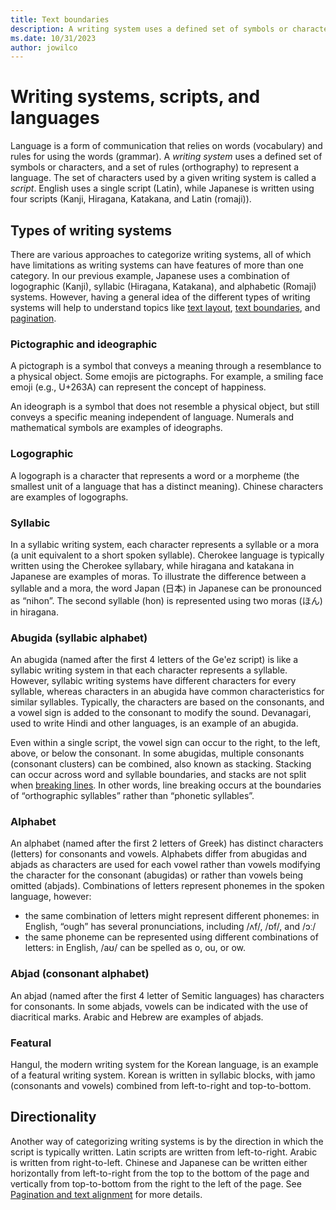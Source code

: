 ```yaml
---
title: Text boundaries
description: A writing system uses a defined set of symbols or characters, and a set of rules (orthography) to represent a language.
ms.date: 10/31/2023
author: jowilco
---
```


# Writing systems, scripts, and languages

Language is a form of communication that relies on words (vocabulary) and rules for using the words (grammar). A *writing system* uses a defined set of symbols or characters, and a set of rules (orthography) to represent a language. The set of characters used by a given writing system is called a *script*. English uses a single script (Latin), while Japanese is written using four scripts (Kanji, Hiragana, Katakana, and Latin (romaji)).

## Types of writing systems

There are various approaches to categorize writing systems, all of which have limitations as writing systems can have features of more than one category. In our previous example, Japanese uses a combination of logographic (Kanji), syllabic (Hiragana, Katakana), and alphabetic (Romaji) systems. However, having a general idea of the different types of writing systems will help to understand topics like [text layout](text-layout.md), [text boundaries](text-boundaries.md), and [pagination](pagination.md).

### Pictographic and ideographic

A pictograph is a symbol that conveys a meaning through a resemblance to a physical object. Some emojis are pictographs. For example, a smiling face emoji (e.g., U+263A) can represent the concept of happiness.

An ideograph is a symbol that does not resemble a physical object, but still conveys a specific meaning independent of language. Numerals and mathematical symbols are examples of ideographs.

### Logographic

A logograph is a character that represents a word or a morpheme (the smallest unit of a language that has a distinct meaning). Chinese characters are examples of logographs.

### Syllabic

In a syllabic writing system, each character represents a syllable or a mora (a unit equivalent to a short spoken syllable). Cherokee language is typically written using the Cherokee syllabary, while hiragana and katakana in Japanese are examples of moras. To illustrate the difference between a syllable and a mora, the word Japan (日本) in Japanese can be pronounced as “nihon”. The second syllable (hon) is represented using two moras (ほん) in hiragana.

### Abugida (syllabic alphabet)

An abugida (named after the first 4 letters of the Ge'ez script) is like a syllabic writing system in that each character represents a syllable. However, syllabic writing systems have different characters for every syllable, whereas characters in an abugida have common characteristics for similar syllables. Typically, the characters are based on the consonants, and a vowel sign is added to the consonant to modify the sound. Devanagari, used to write Hindi and other languages, is an example of an abugida.

Even within a single script, the vowel sign can occur to the right, to the left, above, or below the consonant. In some abugidas, multiple consonants (consonant clusters) can be combined, also known as stacking. Stacking can occur across word and syllable boundaries, and stacks are not split when [breaking lines](line-and-word-breaking.md). In other words, line breaking occurs at the boundaries of “orthographic syllables” rather than “phonetic syllables”.

### Alphabet

An alphabet (named after the first 2 letters of Greek) has distinct characters (letters) for consonants and vowels. Alphabets differ from abugidas and abjads as characters are used for each vowel rather than vowels modifying the character for the consonant (abugidas) or rather than vowels being omitted (abjads). Combinations of letters represent phonemes in the spoken language, however:

- the same combination of letters might represent different phonemes: in English, “ough” has several pronunciations, including /ʌf/, /ɒf/, and /ɔː/
- the same phoneme can be represented using different combinations of letters: in English, /aʊ/ can be spelled as o, ou, or ow.

### Abjad (consonant alphabet)

An abjad (named after the first 4 letter of Semitic languages) has characters for consonants. In some abjads, vowels can be indicated with the use of diacritical marks. Arabic and Hebrew are examples of abjads.

### Featural

Hangul, the modern writing system for the Korean language, is an example of a featural writing system. Korean is written in syllabic blocks, with jamo (consonants and vowels) combined from left-to-right and top-to-bottom.

## Directionality

Another way of categorizing writing systems is by the direction in which the script is typically written. Latin scripts are written from left-to-right. Arabic is written from right-to-left. Chinese and Japanese can be written either horizontally from left-to-right from the top to the bottom of the page and vertically from top-to-bottom from the right to the left of the page. See [Pagination and text alignment](pagination.md) for more details.
